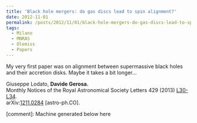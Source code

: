 ```yaml
---
title: 'Black hole mergers: do gas discs lead to spin alignment?'
date: 2012-11-01
permalink: /posts/2012/11/01/black-hole-mergers-do-gas-discs-lead-to-spin-alignment
tags:
  - Milano
  - MNRAS
  - Olemiss
  - Papers
---
```


My very first paper was on alignment between supermassive black holes and their accretion disks. Maybe it takes a bit longer…

Giuseppe Lodato, **Davide Gerosa.**  
Monthly Notices of the Royal Astronomical Society Letters 429 (2013) [L30-L34](<http://mnrasl.oxfordjournals.org/content/429/1/L30>).  
arXiv:[1211.0284](<http://arxiv.org/abs/arXiv:1211.0284>) [astro-ph.CO].

[comment]: Machine generated below here
